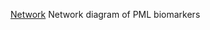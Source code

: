 <a href="mitaylor1822.github.io/network.html" title="Network">Network</a>
Network diagram of PML biomarkers
